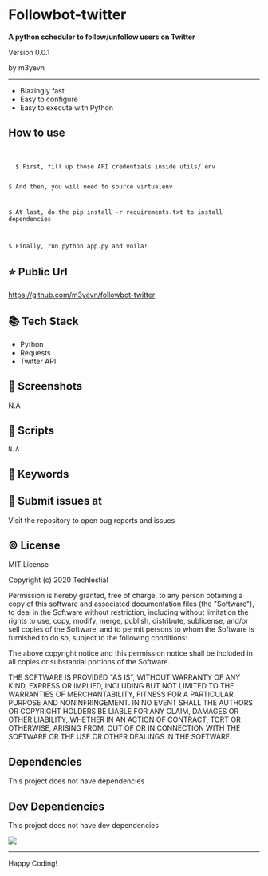 # Followbot-twitter

**A python scheduler to follow/unfollow users on Twitter**

<p>Version 0.0.1</p>
<p>by m3yevn</p>

<hr/>

- Blazingly fast
- Easy to configure
- Easy to execute with Python

## How to use

  <br>
  <code>
  $ First, fill up those API credentials inside utils/.env

  $ And then, you will need to source virtualenv

  $ At last, do the pip install -r requirements.txt to install dependencies

  $ Finally, run python app.py and voila!
  </code>

## ⭐ Public Url

https://github.com/m3yevn/followbot-twitter

## 📚 Tech Stack

- Python
- Requests
- Twitter API

## 📸 Screenshots

N.A

## 📜 Scripts

```sh
N.A
```

## 🔑 Keywords

## 👾 Submit issues at

Visit the repository to open bug reports and issues

## ©️ License

MIT License

Copyright (c) 2020 Techlestial

Permission is hereby granted, free of charge, to any person obtaining a copy
of this software and associated documentation files (the &quot;Software&quot;), to deal
in the Software without restriction, including without limitation the rights
to use, copy, modify, merge, publish, distribute, sublicense, and/or sell
copies of the Software, and to permit persons to whom the Software is
furnished to do so, subject to the following conditions:

The above copyright notice and this permission notice shall be included in all
copies or substantial portions of the Software.

THE SOFTWARE IS PROVIDED &quot;AS IS&quot;, WITHOUT WARRANTY OF ANY KIND, EXPRESS OR
IMPLIED, INCLUDING BUT NOT LIMITED TO THE WARRANTIES OF MERCHANTABILITY,
FITNESS FOR A PARTICULAR PURPOSE AND NONINFRINGEMENT. IN NO EVENT SHALL THE
AUTHORS OR COPYRIGHT HOLDERS BE LIABLE FOR ANY CLAIM, DAMAGES OR OTHER
LIABILITY, WHETHER IN AN ACTION OF CONTRACT, TORT OR OTHERWISE, ARISING FROM,
OUT OF OR IN CONNECTION WITH THE SOFTWARE OR THE USE OR OTHER DEALINGS IN THE
SOFTWARE.

## Dependencies

This project does not have dependencies

## Dev Dependencies

This project does not have dev dependencies

<img src="https://cdn.dribbble.com/users/2401141/screenshots/5487982/developers-gif-showcase.gif"/>

<hr/>
Happy Coding!
